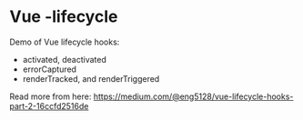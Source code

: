 # Vue -lifecycle

Demo of Vue lifecycle hooks:
- activated, deactivated
- errorCaptured
- renderTracked, and renderTriggered

Read more from here: 
https://medium.com/@eng5128/vue-lifecycle-hooks-part-2-16ccfd2516de
